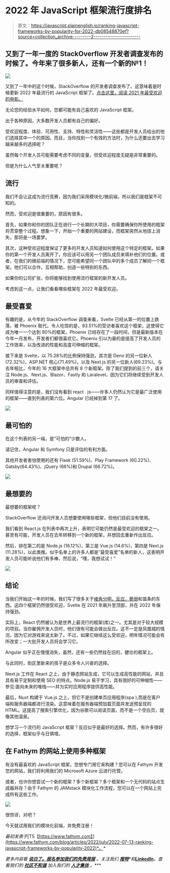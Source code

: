 # 2022 年 JavaScript 框架流行度排名

> 原文：<https://javascript.plainenglish.io/ranking-javascript-frameworks-by-popularity-for-2022-db08548870ef?source=collection_archive---------2----------------------->

## 又到了一年一度的 StackOverflow 开发者调查发布的时候了。今年来了很多新人，还有一个新的№1！

![](img/4e23a27d549680330e6a5740f152105e.png)

又到了一年中的这个时候，StackOverflow 的开发者调查发布了。这意味着是时候更新 2022 年最流行的 JavaScript 框架了。[点击这里，阅读 2021 年最受欢迎的电影。](https://www.fathym.com/blog/articles/2022/april/2022-04-13-micro-frontend-popularity)

无论您的经验水平如何，您都可能有自己喜欢的 JavaScript 框架。

出于各种原因，大多数开发人员都有自己的偏好。

受欢迎程度、体验、可用性、支持、特性和灵活性——这些都是开发人员给出的他们选择其中一个的原因。而且，当你找到一个有效的方法时，为什么还要出去学习越来越多的选择呢？

虽然每个开发人员可能需要考虑不同的变量，但受欢迎程度无疑是非常重要的。

但是为什么人气至关重要呢？

## 流行

我们不会让这成为流行竞赛，因为我们采用模块化/微前端，所以我们是框架不可知的。

然而，受欢迎是很重要的，原因有很多。

首先，如果你和你的团队正在进行一个长期的大项目，你需要确保你所使用的框架将贯穿整个过程。想象一下，开始一个重要的网站建设，而框架突然从地球上消失，那将是一场噩梦。

其次，这种受欢迎程度保证了更多的开发人员知道如何使用这个特定的框架。如果你的第一个开发人员离开了，你应该可以用另一个团队成员来填补他们的位置。或者，在我们的微前端的情况下，您可能希望同一个团队中的多个成员了解同一个框架。他们可以合作，互相帮助，创造一些特别的东西。

如果你的公司扩张，你将能够找到使用流行框架的新开发人员。

考虑到这一点，让我们看看哪些框架在 2022 年最受欢迎。

## 最受喜爱

有趣的是，从今年的 StackOverflow 调查来看，Svelte 已经从第一的位置上跌落，被 Phoenix 取代。令人吃惊的是，83.51%的受访者喜欢这个框架，这使得它成为唯一一个达到 80%的框架。Phoenix 已经存在了一段时间，但是最新版本在今年一月发布，开发者们都很喜欢它。Phoenix 引以为豪的是提高了开发人员的工作效率，以及改进的性能和高度可伸缩的框架。

接下来是 Svelte，以 75.28%的比例保持强劲，其次是 Deno 的另一位新人(72.32%)，ASP.NET 核心(71.49%)，以及 Next.js 的另一位新人(69.23%)。与去年相比，今年的 16 大框架中总共有 8 个新框架。除了我们提到的前三个，请关注 Node.js、Next.js、Blazor、Fastly 和 Laralevel，因为它们将继续受到开发人员的审查和评估。

同样值得注意的是，我们没有看到 react . js——许多人仍然认为它是最广泛使用的框架——直到列表的第六位。Angular 已经掉到第 17 了。

![](img/041c02310ddb46cd887a188f580a383e.png)

## 最可怕的

在这个列表的另一端，是“可怕的”少数人。

请记住，Angular 和 Symfony 只是评估的有利方面。

其他开发者害怕使用的还有 Flask (51.59%)、Play Framework (60.22%)、Gatsby(64.43%)、jQuery (66%)和 Drupal (66.72%)。

![](img/ba1c6f87425e76b5822912819982f57b.png)

## 最想要的

最想要的框架呢？

StackOverflow 还询问开发人员想要使用哪些框架，但他们目前没有使用。

我们看到 React.js 在列表中再次上升，表明它可能仍然是最受欢迎的框架之一。甚至有可能，开发人员在去年转移到一个新的框架，并想回去重新作出反应。

然后，排在第二的是 Node.js (16.12%)，第三是 Vue.js (14.6%)，第四是 Next.js (11.28%)，以此类推。似乎名单上的许多人都是“最受喜爱”名单的新人，这表明开发人员可能听说他们有多棒，然后说，“嘿，我想试试！”

![](img/b1fd412ac9ba81aa5705ca2f07e7ba5f.png)

## 结论

当我们开始这一年的时候，我们写了很多关于[棱角分明，反应，脆弱](https://www.fathym.com/blog/articles/2022/february/2022-02-28-angular-vs-react-vs-vue-you-choose)和苗条的东西。这四个框架仍然很受欢迎，Svelte 在 2021 年飙升至顶部，并在 2022 年保持强劲。

实际上，React 仍然被认为是世界上最流行的框架(库)之一。尤其是对于较大规模的项目。当你雇佣开发人员时，他们很有可能会做出反应。这不一定是凤凰城的情况，因为它对游戏来说太新了。不过，如果它继续这么受欢迎，明年情况可能会有所改变；一大批开发人员将会学习它。

Angular 似乎正在慢慢消失，虽然，还有一些仍然挂在旧的，健壮的框架上。

与此同时，街区里新来的孩子是众多令人兴奋的选择。

Next.js 工作在 React 之上，由于静态网站生成，它可以生成高性能的网站，并且具有易于定制和使用 SEO 的特点。Node.js 易于学习，具有很好的可伸缩性——参见:面向未来的堆栈——并为实时应用程序提供高性能。

最后，Nuxt 构建于 Vue.js 之上，但它不是创建单页应用程序(spa ),而是在客户端和服务器端都进行渲染。这意味着在服务器端预加载页面并发送预呈现的 HTML。这提高了搜索引擎优化，因为谷歌可以阅读页面，而不是一个空白页，就像其他温泉。

想学习一个流行的 JavaScript 框架？反应似乎是最好的选择。然而，有许多很好的选择，框架似乎与日俱增。

## 在 Fathym 的网站上使用多种框架

有没有最喜欢的 JavaScript 框架，您想专门用它来构建？您可以在 Fathym 开发您的网站，我们将利用我们的 Microsoft Azure 云进行托管。

或者，也许你想尝试一个新的框架？多个新框架？多个框架和一个无代码的站点生成器并存？由于 Fathym 的 JAMstack 模块化工作流程，您可以在一个网站上完成所有这些工作。

![](img/c79fae0137cd09617f6aa6bff7f6569b.png)

很惊讶，对吧？

今天就试用我们的模块化前端，并免费注册！

*最初发表于*[T5【https://www.fathym.com】](https://www.fathym.com/blog/articles/2022/july/2022-07-13-ranking-javascript-frameworks-by-popularity-2022)*。*

*更多内容看* [***说白了。报名参加我们的***](https://plainenglish.io/)***[***免费周报***](http://newsletter.plainenglish.io/) *。关注我们* [***推特***](https://twitter.com/inPlainEngHQ)**和*[***LinkedIn***](https://www.linkedin.com/company/inplainenglish/)*。查看我们的* [***社区不和谐***](https://discord.gg/GtDtUAvyhW) *加入我们的* [***人才集体***](https://inplainenglish.pallet.com/talent/welcome) *。*****